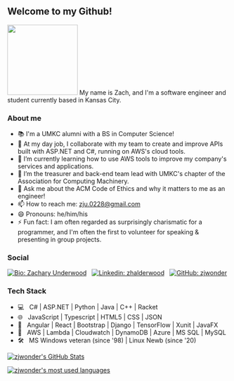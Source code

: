 ## Welcome to my Github!
<img src="https://media.giphy.com/media/toLcOwSg1ZiXFRcw66/giphy.gif" width="160px">
My name is Zach, and I'm a software engineer and student currently based in Kansas City. 

### About me

- 📚 I'm a UMKC alumni with a BS in Computer Science!
- 🔭 At my day job, I collaborate with my team to create and improve APIs built with ASP.NET and C#, running on AWS's cloud tools.
- 🌱 I’m currently learning how to use AWS tools to improve my company's services and applications.
- 👯 I’m the treasurer and back-end team lead with UMKC's chapter of the Association for Computing Machinery.
- 💬 Ask me about the ACM Code of Ethics and why it matters to me as an engineer!
- 📫 How to reach me: zju.0228@gmail.com
- 😄 Pronouns: he/him/his
- ⚡ Fun fact: I am often regarded as surprisingly charismatic for a programmer, and I'm often the first to volunteer for speaking & presenting in group projects.

### Social
[![Bio: Zachary Underwood](https://img.shields.io/static/v1?&style=for-the-badge&logo=firefox-browser&logoColor=white&label=umkc.edu&message=Biography&color=brightgreen)](http://z.web.umkc.edu/zjuvz6/) &nbsp;
[![Linkedin: zhalderwood](https://img.shields.io/badge/-zhalderwood-blue?style=for-the-badge&logo=Linkedin&logoColor=white&link=https://www.linkedin.com/in/zhalderwood/)](https://www.linkedin.com/in/zhalderwood/) &nbsp;
[![GitHub: zjwonder](https://img.shields.io/github/followers/zjwonder?label=follow&style=for-the-badge)](https://github.com/zjwonder)

### Tech Stack
- 💻  &nbsp; C# | ASP.NET | Python | Java | C++ | Racket
- 🌐  &nbsp; JavaScript | Typescript | HTML5 | CSS | JSON
- 🧰  &nbsp; Angular | React | Bootstrap | Django | TensorFlow | Xunit | JavaFX
- 💾  &nbsp; AWS | Lambda | Cloudwatch | DynamoDB | Azure | MS SQL | MySQL
- 🛠️  &nbsp; MS Windows veteran (since '98) | Linux Newb (since '20)

[![zjwonder's GitHub Stats](https://github-readme-stats.vercel.app/api?username=zjwonder&show_icons=true&theme=calm)](https://github.com/zjwonder)

[![zjwonder's most used languages](https://github-readme-stats.vercel.app/api/top-langs/?username=zjwonder&theme=calm)](https://github.com/zjwonder)
